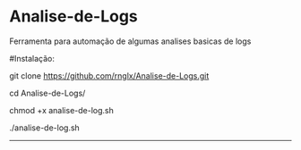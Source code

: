 # Analise-de-Logs
Ferramenta para automação de algumas analises basicas de logs

#Instalação:

git clone https://github.com/rnglx/Analise-de-Logs.git

cd Analise-de-Logs/

chmod +x analise-de-log.sh

./analise-de-log.sh 

--------------------------------------------------------------------------

